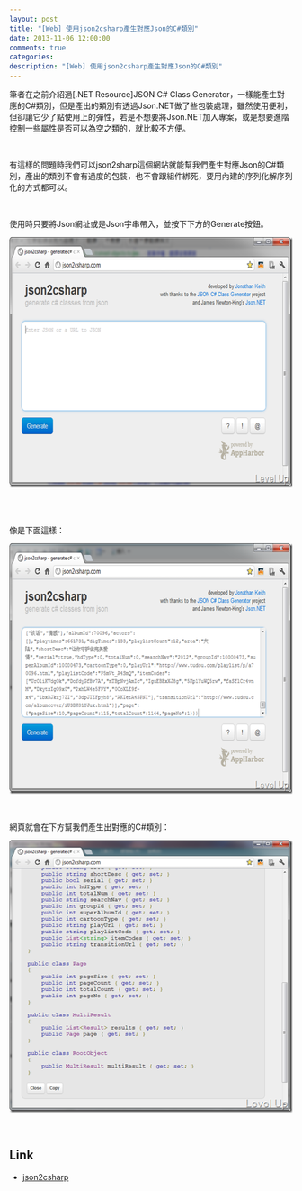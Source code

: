 ```yaml
---
layout: post
title: "[Web] 使用json2csharp產生對應Json的C#類別"
date: 2013-11-06 12:00:00
comments: true
categories: 
description: "[Web] 使用json2csharp產生對應Json的C#類別"
---
```

<p>筆者在之前介紹過[.NET Resource]JSON C# Class Generator</a>，一樣能產生對應的C#類別，但是產出的類別有透過Json.NET做了些包裝處理，雖然使用便利，但卻讓它少了點使用上的彈性，若是不想要將Json.NET加入專案，或是想要進階控制一些屬性是否可以為空之類的，就比較不方便。</p>  <p> </p>  <p>有這樣的問題時我們可以json2sharp這個網站就能幫我們產生對應Json的C#類別，產出的類別不會有過度的包裝，也不會跟組件綁死，要用內建的序列化解序列化的方式都可以。</p>  <p> </p>  <p>使用時只要將Json網址或是Json字串帶入，並按下下方的Generate按鈕。</p>  <p><a href="http://files.dotblogs.com.tw/larrynung/1204/Webjson2csharpJsonC_13390/image_4.png"><img style="border-bottom: 0px; border-left: 0px; border-top: 0px; border-right: 0px" border="0" alt="image" src="\images\posts\fd654f92-8a28-49cc-9cff-d2fad187d5c3\image_thumb_1.png" width="644" height="445" /></a> </p>  <p> </p>  <p>像是下面這樣：</p>  <p><a href="http://files.dotblogs.com.tw/larrynung/1204/Webjson2csharpJsonC_13390/image_6.png"><img style="border-bottom: 0px; border-left: 0px; border-top: 0px; border-right: 0px" border="0" alt="image" src="\images\posts\fd654f92-8a28-49cc-9cff-d2fad187d5c3\image_thumb_2.png" width="644" height="445" /></a> </p>  <p> </p>  <p>網頁就會在下方幫我們產生出對應的C#類別：</p>  <p><a href="http://files.dotblogs.com.tw/larrynung/1204/Webjson2csharpJsonC_13390/image_8.png"><img style="border-bottom: 0px; border-left: 0px; border-top: 0px; border-right: 0px" border="0" alt="image" src="\images\posts\fd654f92-8a28-49cc-9cff-d2fad187d5c3\image_thumb_3.png" width="514" height="484" /></a> </p>  <p> </p>  <h2>Link</h2>  <ul>   <li><a href="http://json2csharp.com/" target="_blank">json2csharp</li> </ul>